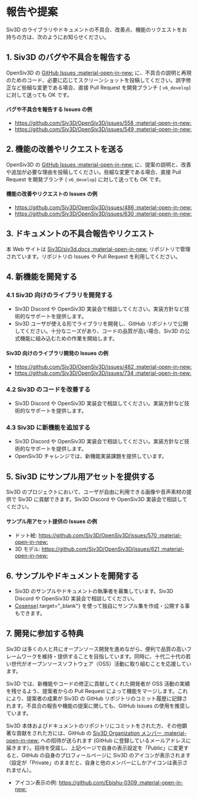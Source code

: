 # 報告や提案
Siv3D のライブラリやドキュメントの不具合、改善点、機能のリクエストをお持ちの方は、次のようにお知らせください。

## 1. Siv3D のバグや不具合を報告する
OpenSiv3D の [GitHub Issues :material-open-in-new:](https://github.com/Siv3D/OpenSiv3D/issues) に、不具合の説明と再現のためのコード、必要に応じてスクリーンショットを投稿してください。誤字修正など些細な変更である場合、直接 Pull Request を開発ブランチ ( `v6_develop`) に対して送っても OK です。

#### バグや不具合を報告する Issues の例
- [https://github.com/Siv3D/OpenSiv3D/issues/558 :material-open-in-new:](https://github.com/Siv3D/OpenSiv3D/issues/558)
- [https://github.com/Siv3D/OpenSiv3D/issues/549 :material-open-in-new:](https://github.com/Siv3D/OpenSiv3D/issues/549)


## 2. 機能の改善やリクエストを送る
OpenSiv3D の [GitHub Issues :material-open-in-new:](https://github.com/Siv3D/OpenSiv3D/issues) に、提案の説明と、改善や追加が必要な理由を投稿してください。些細な変更である場合、直接 Pull Request を開発ブランチ ( `v6_develop`) に対して送っても OK です。

#### 機能の改善やリクエストの Issues の例
- [https://github.com/Siv3D/OpenSiv3D/issues/486 :material-open-in-new:](https://github.com/Siv3D/OpenSiv3D/issues/486)
- [https://github.com/Siv3D/OpenSiv3D/issues/630 :material-open-in-new:](https://github.com/Siv3D/OpenSiv3D/issues/630)


## 3. ドキュメントの不具合報告やリクエスト
本 Web サイトは [Siv3D/siv3d.docs :material-open-in-new:](https://github.com/Siv3D/siv3d.docs) リポジトリで管理されています。リポジトリの Issues や Pull Request を利用してください。


## 4. 新機能を開発する

### 4.1 Siv3D 向けのライブラリを開発する
- Siv3D Discord や OpenSiv3D 実装会で相談してください。実装方針など技術的なサポートを提供します。
- Siv3D ユーザが使える形でライブラリを開発し、GitHub リポジトリで公開してください。十分なニーズがあり、コードの品質が高い場合、Siv3D の公式機能に組み込むための作業を開始します。

#### Siv3D 向けのライブラリ開発の Issues の例
- [https://github.com/Siv3D/OpenSiv3D/issues/482 :material-open-in-new:](https://github.com/Siv3D/OpenSiv3D/issues/482)
- [https://github.com/Siv3D/OpenSiv3D/issues/734 :material-open-in-new:](https://github.com/Siv3D/OpenSiv3D/issues/734)


### 4.2 Siv3D のコードを改善する
- Siv3D Discord や OpenSiv3D 実装会で相談してください。実装方針など技術的なサポートを提供します。


### 4.3 Siv3D に新機能を追加する
- Siv3D Discord や OpenSiv3D 実装会で相談してください。実装方針など技術的なサポートを提供します。
- OpenSiv3D チャレンジでは、新機能実装課題を提供しています。


## 5. Siv3D にサンプル用アセットを提供する
Siv3D のプロジェクトにおいて、ユーザが自由に利用できる画像や音声素材の提供で Siv3D に貢献できます。Siv3D Discord や OpenSiv3D 実装会で相談してください。

#### サンプル用アセット提供の Issues の例
- ドット絵: [https://github.com/Siv3D/OpenSiv3D/issues/570 :material-open-in-new:](https://github.com/Siv3D/OpenSiv3D/issues/570)
- 3D モデル: [https://github.com/Siv3D/OpenSiv3D/issues/621 :material-open-in-new:](https://github.com/Siv3D/OpenSiv3D/issues/621)


## 6. サンプルやドキュメントを開発する
- Siv3D のサンプルやドキュメントの執筆者を募集しています。Siv3D Discord や OpenSiv3D 実装会で相談してください。
- [Cosense](../tools/cosense.md){:target="_blank"} を使って独自にサンプル集を作成・公開する事もできます。



## 7. 開発に参加する特典
Siv3D は多くの人と共にオープンソース開発を進めながら、便利で品質の高いフレームワークを維持・提供することを目指しています。同時に、十代二十代の若い世代がオープンソースソフトウェア（OSS）活動に取り組むことを応援しています。

Siv3D では、新機能やコードの修正に貢献してくれた開発者が OSS 活動の実績を残せるよう、提案者からの Pull Request によって機能をマージします。これにより、提案者の成果が Siv3D の GitHub リポジトリのコミット履歴に記録されます。不具合の報告や機能の提案に関しても、GitHub Issues の使用を推奨しています。

Siv3D 本体およびドキュメントのリポジトリにコミットをされた方、その他顕著な貢献をされた方には、GitHub の [Siv3D Organization メンバー :material-open-in-new:](https://github.com/orgs/Siv3D/people) への招待が送られます (GitHub に登録しているメールアドレスに届きます）。招待を受諾し、上記ページで自身の表示設定を「Public」に変更すると、GitHub の自身のプロフィールページに Siv3D のアイコンが表示されます（設定が「Private」のままだと、自身と他のメンバーにしかアイコンは表示されません）。

- アイコン表示の例: [https://github.com/Ebishu-0309 :material-open-in-new:](https://github.com/Ebishu-0309)
